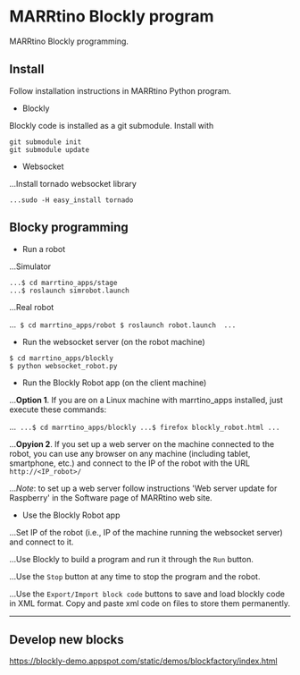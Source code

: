 # MARRtino Blockly program #

MARRtino Blockly programming.

## Install ##

Follow installation instructions in MARRtino Python program.

* Blockly

Blockly code is installed as a git submodule. Install with

```
git submodule init
git submodule update

```

* Websocket 

...Install tornado websocket library

```
...sudo -H easy_install tornado
```


## Blocky programming ##


* Run a robot

...Simulator

```
...$ cd marrtino_apps/stage
...$ roslaunch simrobot.launch 
```

...Real robot

...```
$ cd marrtino_apps/robot
$ roslaunch robot.launch 
...```



* Run the websocket server (on the robot machine)

```
$ cd marrtino_apps/blockly
$ python websocket_robot.py
```

* Run the Blockly Robot app (on the client machine)

...**Option 1**. If you are on a Linux machine with marrtino_apps installed,
just execute these commands:

...```
...$ cd marrtino_apps/blockly
...$ firefox blockly_robot.html
...```

...**Opyion 2**. If you set up a web server on the machine connected to the robot,
you can use any browser on any machine (including tablet, smartphone, etc.)
and connect to the IP of the robot with the URL ```http://<IP_robot>/```

..._Note_: to set up a web server follow instructions 'Web server update for Raspberry' in the Software page of MARRtino web site.


* Use the Blockly Robot app

...Set IP of the robot (i.e., IP of the machine running the websocket server) and connect to it.

...Use Blockly to build a program and run it through the ```Run``` button.

...Use the ```Stop``` button at any time to stop the program and the robot.

...Use the ```Export/Import block code``` buttons to save and load blockly code in XML format. Copy and paste xml code on files to store them permanently.

----

## Develop new blocks ##

https://blockly-demo.appspot.com/static/demos/blockfactory/index.html




